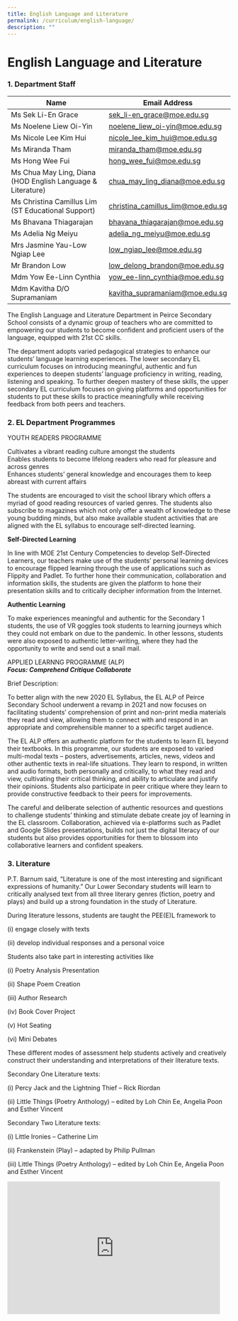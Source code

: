 ```yaml
---
title: English Language and Literature
permalink: /curriculum/english-language/
description: ""
---
```

# **English Language and Literature**

### 1\. Department Staff


| Name 	| Email Address 	|
|---	|---	|
| Ms Sek Li-En Grace 	| [sek_li-en_grace@moe.edu.sg](mailto:sek_li-en_grace@moe.edu.sg) 	|
| Ms Noelene Liew Oi-Yin 	| [noelene_liew_oi-yin@moe.edu.sg](mailto:noelene_liew_oi-yin@moe.edu.sg) 	|
| Ms Nicole Lee Kim Hui 	| [nicole_lee_kim_hui@moe.edu.sg](mailto:nicole_lee_kim_hui@moe.edu.sg) 	|
| Ms Miranda Tham 	| [miranda_tham@moe.edu.sg](mailto:miranda_tham@moe.edu.sg) 	|
| Ms Hong Wee Fui 	| [hong_wee_fui@moe.edu.sg](mailto:hong_wee_fui@moe.edu.sg) 	|
| Ms Chua May Ling, Diana (HOD English Language &amp; Literature) 	| [chua_may_ling_diana@moe.edu.sg](mailto:chua_may_ling_diana@moe.edu.sg) 	|
| Ms Christina Camillus Lim (ST Educational Support) 	| [christina_camillus_lim@moe.edu.sg](mailto:christina_camillus_lim@moe.edu.sg) 	|
| Ms Bhavana Thiagarajan 	| [bhavana_thiagarajan@moe.edu.sg](mailto:bhavana_thiagarajan@moe.edu.sg) 	|
| Ms Adelia Ng Meiyu 	| [adelia_ng_meiyu@moe.edu.sg](mailto:adelia_ng_meiyu@moe.edu.sg) 	|
| Mrs Jasmine Yau-Low Ngiap Lee 	| [low_ngiap_lee@moe.edu.sg](mailto:low_ngiap_lee@moe.edu.sg) 	|
| Mr Brandon Low 	| [low_delong_brandon@moe.edu.sg](mailto:low_delong_brandon@moe.edu.sg) 	|
| Mdm Yow Ee-Linn Cynthia 	| [yow_ee-linn_cynthia@moe.edu.sg](mailto:yow_ee-linn_cynthia@moe.edu.sg) 	|
| Mdm Kavitha D/O Supramaniam 	| [kavitha_supramaniam@moe.edu.sg](mailto:kavitha_supramaniam@moe.edu.sg) 	|



The English Language and Literature Department in Peirce Secondary School consists of a dynamic group of teachers who are committed to empowering our students to become confident and proficient users of the language, equipped with 21st&nbsp;CC skills.&nbsp;

The department adopts varied pedagogical strategies to enhance our students’ language learning experiences. The lower secondary EL curriculum focuses on introducing meaningful, authentic and fun experiences to deepen students’ language proficiency in writing, reading, listening and speaking. To further deepen mastery of these skills, the upper secondary EL curriculum focuses on giving platforms and opportunities for students to put these skills to practice meaningfully while receiving feedback from both peers and teachers.

### 2\. EL Department Programmes

YOUTH READERS PROGRAMME

Cultivates a vibrant reading culture amongst the students  
Enables students to become lifelong readers who read for pleasure and across genres  
Enhances students’ general knowledge and encourages them to keep abreast with current affairs

The students are encouraged to visit the school library which offers a myriad of good reading resources of varied genres. The students also subscribe to magazines which not only offer a wealth of knowledge to these young budding minds, but also make available student activities that are aligned with the EL syllabus to encourage self-directed learning.

**Self-Directed Learning**

In line with MOE 21st&nbsp;Century Competencies to develop Self-Directed Learners, our teachers make use of the students’ personal learning devices to encourage flipped learning through the use of applications such as Flippity and Padlet. To further hone their communication, collaboration and information skills, the students are given the platform to hone their presentation skills and to critically decipher information from the Internet.

**Authentic Learning**

To make experiences meaningful and authentic for the Secondary 1 students, the use of VR goggles took students to learning journeys which they could not embark on due to the pandemic. In other lessons, students were also exposed to authentic letter-writing, where they had the opportunity to write and send out a snail mail.

APPLIED LEARNNG PROGRAMME (ALP)  
**_Focus: Comprehend Critique Collaborate_**

Brief Description:

To better align with the new 2020 EL Syllabus, the EL ALP of Peirce Secondary School underwent a revamp in 2021 and now focuses on facilitating students’ comprehension of print and non-print media materials they read and view, allowing them to connect with and respond in an appropriate and comprehensible manner to a specific target audience.

The EL ALP offers an authentic platform for the students to learn EL beyond their textbooks. In this programme, our students are exposed to varied multi-modal texts – posters, advertisements, articles, news, videos and other authentic texts in real-life situations. They learn to respond, in written and audio formats, both personally and critically, to what they read and view, cultivating their critical thinking, and ability to articulate and justify their opinions. Students also participate in peer critique where they learn to provide constructive feedback to their peers for improvements.&nbsp;

The careful and deliberate selection of authentic resources and questions to challenge students’ thinking and stimulate debate create joy of learning in the EL classroom. Collaboration, achieved via e-platforms such as Padlet and Google Slides presentations, builds not just the digital literacy of our students but also provides opportunities for them to blossom into collaborative learners and confident speakers.

### 3\. Literature

P.T. Barnum said, “Literature is one of the most interesting and significant expressions of humanity.” Our Lower Secondary students will learn to critically analysed text from all three literary genres (fiction, poetry and plays) and build up a strong foundation in the study of Literature.

During literature lessons, students are taught the PEE(E)L framework to&nbsp;

(i) engage closely with texts

(ii) develop individual responses and a personal voice

Students also take part in interesting activities like

(i) Poetry Analysis Presentation

(ii) Shape Poem Creation

(iii) Author Research

(iv) Book Cover Project

(v) Hot Seating

(vi) Mini Debates

These different modes of assessment help students actively and creatively construct their understanding and interpretations of their literature texts.

Secondary One Literature texts:

(i) Percy Jack and the Lightning Thief – Rick Riordan

(ii) Little Things (Poetry Anthology) – edited by Loh Chin Ee, Angelia Poon and Esther Vincent

Secondary Two Literature texts:

(i) Little Ironies – Catherine Lim

(ii) Frankenstein (Play) – adapted by Philip Pullman

(iii) Little Things (Poetry Anthology) – edited by Loh Chin Ee, Angelia Poon and Esther Vincent

<iframe src="https://docs.google.com/presentation/d/e/2PACX-1vQufRMCaWKe0Wm1Y15BTc7NdNcHdcK_udpRmxH2jqBeclC_p_BnM5wrcMrypMKSFyJMk0Ijj3ZapDql/embed?start=false&amp;loop=false&amp;delayms=3000" frameborder="0" width="480" height="299" allowfullscreen="true"></iframe>
